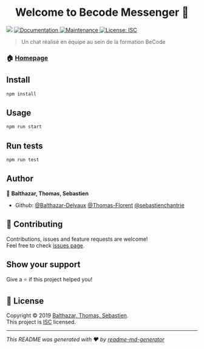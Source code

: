 <h1 align="center">Welcome to Becode Messenger 👋</h1>
<p>
  <img src="https://img.shields.io/badge/version-1.0.0-blue.svg?cacheSeconds=2592000" />
  <a href="https://github.com/Balthazar-Delvaux/BeCodeMessenger#readme">
    <img alt="Documentation" src="https://img.shields.io/badge/documentation-yes-brightgreen.svg" target="_blank" />
  </a>
  <a href="https://github.com/Balthazar-Delvaux/BeCodeMessenger/graphs/commit-activity">
    <img alt="Maintenance" src="https://img.shields.io/badge/Maintained%3F-yes-green.svg" target="_blank" />
  </a>
  <a href="https://github.com/Balthazar-Delvaux/BeCodeMessenger/blob/master/LICENSE">
    <img alt="License: ISC" src="https://img.shields.io/badge/License-ISC-yellow.svg" target="_blank" />
  </a>
</p>

> Un chat réalisé en équipe au sein de la formation BeCode

### 🏠 [Homepage](https://github.com/Balthazar-Delvaux/BeCodeMessenger#readme)

## Install

```sh
npm install
```

## Usage

```sh
npm run start
```

## Run tests

```sh
npm run test
```

## Author

👤 **Balthazar, Thomas, Sebastien**

* Github: [@Balthazar-Delvaux](https://github.com/Balthazar-Delvaux)
[@Thomas-Florent](https://github.com/Thomas-Florent)
[@sebastienchantrie](https://github.com/sebastienchantrie)

## 🤝 Contributing

Contributions, issues and feature requests are welcome!<br />Feel free to check [issues page](https://github.com/Balthazar-Delvaux/BeCodeMessenger/issues).

## Show your support

Give a ⭐️ if this project helped you!

## 📝 License

Copyright © 2019 [Balthazar, Thomas, Sebastien](https://github.com/Balthazar-Delvaux).<br />
This project is [ISC](https://github.com/Balthazar-Delvaux/BeCodeMessenger/blob/master/LICENSE) licensed.

***
_This README was generated with ❤️ by [readme-md-generator](https://github.com/kefranabg/readme-md-generator)_
